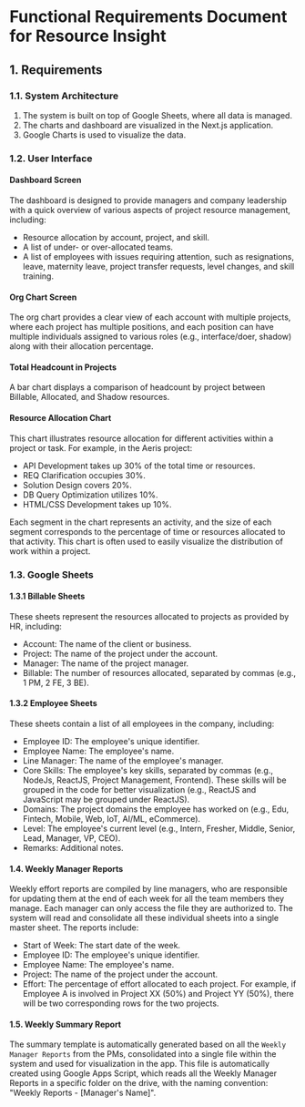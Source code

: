 # Functional Requirements Document for Resource Insight

## 1. Requirements

### 1.1. System Architecture

1. The system is built on top of Google Sheets, where all data is managed.
2. The charts and dashboard are visualized in the Next.js application.
3. Google Charts is used to visualize the data.

### 1.2. User Interface

#### Dashboard Screen

The dashboard is designed to provide managers and company leadership with a quick overview of various aspects of project resource management, including:

- Resource allocation by account, project, and skill.
- A list of under- or over-allocated teams.
- A list of employees with issues requiring attention, such as resignations, leave, maternity leave, project transfer requests, level changes, and skill training.

#### Org Chart Screen

The org chart provides a clear view of each account with multiple projects, where each project has multiple positions, and each position can have multiple individuals assigned to various roles (e.g., interface/doer, shadow) along with their allocation percentage.

#### Total Headcount in Projects

A bar chart displays a comparison of headcount by project between Billable, Allocated, and Shadow resources.

#### Resource Allocation Chart

This chart illustrates resource allocation for different activities within a project or task. For example, in the Aeris project:

- API Development takes up 30% of the total time or resources.
- REQ Clarification occupies 30%.
- Solution Design covers 20%.
- DB Query Optimization utilizes 10%.
- HTML/CSS Development takes up 10%.

Each segment in the chart represents an activity, and the size of each segment corresponds to the percentage of time or resources allocated to that activity. This chart is often used to easily visualize the distribution of work within a project.

### 1.3. Google Sheets

#### 1.3.1 Billable Sheets

These sheets represent the resources allocated to projects as provided by HR, including:

- Account: The name of the client or business.
- Project: The name of the project under the account.
- Manager: The name of the project manager.
- Billable: The number of resources allocated, separated by commas (e.g., 1 PM, 2 FE, 3 BE).

#### 1.3.2 Employee Sheets

These sheets contain a list of all employees in the company, including:

- Employee ID: The employee's unique identifier.
- Employee Name: The employee's name.
- Line Manager: The name of the employee's manager.
- Core Skills: The employee's key skills, separated by commas (e.g., NodeJs, ReactJS, Project Management, Frontend). These skills will be grouped in the code for better visualization (e.g., ReactJS and JavaScript may be grouped under ReactJS).
- Domains: The project domains the employee has worked on (e.g., Edu, Fintech, Mobile, Web, IoT, AI/ML, eCommerce).
- Level: The employee's current level (e.g., Intern, Fresher, Middle, Senior, Lead, Manager, VP, CEO).
- Remarks: Additional notes.

#### 1.4. Weekly Manager Reports

Weekly effort reports are compiled by line managers, who are responsible for updating them at the end of each week for all the team members they manage. Each manager can only access the file they are authorized to. The system will read and consolidate all these individual sheets into a single master sheet. The reports include:

- Start of Week: The start date of the week.
- Employee ID: The employee's unique identifier.
- Employee Name: The employee's name.
- Project: The name of the project under the account.
- Effort: The percentage of effort allocated to each project. For example, if Employee A is involved in Project XX (50%) and Project YY (50%), there will be two corresponding rows for the two projects.

#### 1.5. Weekly Summary Report

The summary template is automatically generated based on all the `Weekly Manager Reports` from the PMs, consolidated into a single file within the system and used for visualization in the app. This file is automatically created using Google Apps Script, which reads all the Weekly Manager Reports in a specific folder on the drive, with the naming convention: "Weekly Reports - [Manager's Name]".
